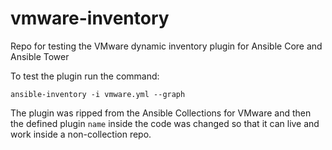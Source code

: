 # vmware-inventory

Repo for testing the VMware dynamic inventory plugin for Ansible Core and Ansible Tower

To test the plugin run the command:

```shell
ansible-inventory -i vmware.yml --graph
```

The plugin was ripped from the Ansible Collections for VMware and then the defined plugin `name` inside the code was changed so that it can live and work inside a non-collection repo.


